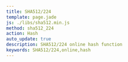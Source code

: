 ```yaml
---
title: SHA512/224
template: page.jade
js: ./libs/sha512.min.js
method: sha512_224
action: Hash
auto_update: true
description: SHA512/224 online hash function
keywords: SHA512/224,online,hash
---
```

